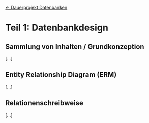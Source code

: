 [← Dauerprojekt Datenbanken](../README.md#dauerprojekt-datenbanken)

# Teil 1: Datenbankdesign

## Sammlung von Inhalten / Grundkonzeption

[...]

## Entity Relationship Diagram (ERM)

[...]

## Relationenschreibweise

[...]
